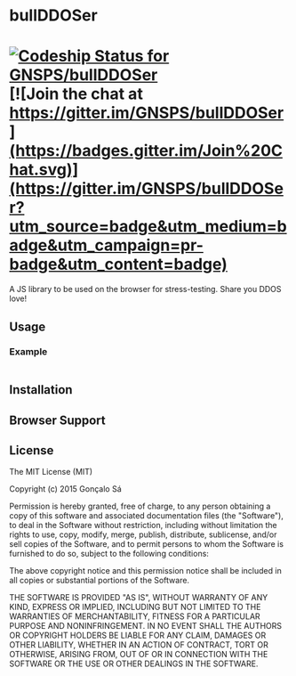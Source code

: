 # bullDDOSer

[ ![Codeship Status for GNSPS/bullDDOSer](https://codeship.com/projects/70780ff0-2671-0133-c2bf-42218616331f/status?branch=master)](https://codeship.com/projects/97106) [![Join the chat at https://gitter.im/GNSPS/bullDDOSer](https://badges.gitter.im/Join%20Chat.svg)](https://gitter.im/GNSPS/bullDDOSer?utm_source=badge&utm_medium=badge&utm_campaign=pr-badge&utm_content=badge)
===

A JS library to be used on the browser for stress-testing. Share you DDOS love!

## Usage

### Example

```javascript


```

## Installation

## Browser Support

## License

The MIT License (MIT)

Copyright (c) 2015 Gonçalo Sá

Permission is hereby granted, free of charge, to any person obtaining a copy of
this software and associated documentation files (the "Software"), to deal in
the Software without restriction, including without limitation the rights to
use, copy, modify, merge, publish, distribute, sublicense, and/or sell copies of
the Software, and to permit persons to whom the Software is furnished to do so,
subject to the following conditions:

The above copyright notice and this permission notice shall be included in all
copies or substantial portions of the Software.

THE SOFTWARE IS PROVIDED "AS IS", WITHOUT WARRANTY OF ANY KIND, EXPRESS OR
IMPLIED, INCLUDING BUT NOT LIMITED TO THE WARRANTIES OF MERCHANTABILITY, FITNESS
FOR A PARTICULAR PURPOSE AND NONINFRINGEMENT. IN NO EVENT SHALL THE AUTHORS OR
COPYRIGHT HOLDERS BE LIABLE FOR ANY CLAIM, DAMAGES OR OTHER LIABILITY, WHETHER
IN AN ACTION OF CONTRACT, TORT OR OTHERWISE, ARISING FROM, OUT OF OR IN
CONNECTION WITH THE SOFTWARE OR THE USE OR OTHER DEALINGS IN THE SOFTWARE.